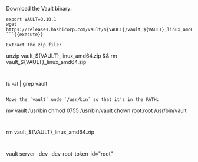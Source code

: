 Download the Vault binary:

```
export VAULT=0.10.1
wget https://releases.hashicorp.com/vault/${VAULT}/vault_${VAULT}_linux_amd64.zip
```{{execute}}

Extract the zip file:

```
unzip vault_${VAULT}_linux_amd64.zip && rm vault_${VAULT}_linux_amd64.zip
```{{execute}}


```
ls -al | grep vault
```{{execute}}

Move the `vault` unde `/usr/bin` so that it's in the PATH:

```
mv vault /usr/bin
chmod 0755 /usr/bin/vault
chown root:root /usr/bin/vault
```{{execute}}


```
rm vault_${VAULT}_linux_amd64.zip
```{{execute}}


```
vault server -dev -dev-root-token-id="root"
```{{execute}}
